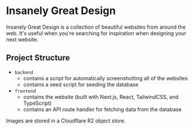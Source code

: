 # Insanely Great Design

Insanely Great Design is a collection of beautiful websites from around the web. It's useful when you're searching for inspiration when designing your next website.

## Project Structure

- `backend`
  - contains a script for automatically screenshotting all of the websites
  - contains a seed script for seeding the database
- `frontend`
  - contains the website (built with Next.js, React, TailwindCSS, and TypeScript)
  - contains an API route handler for fetching data from the database

Images are stored in a Cloudflare R2 object store.
